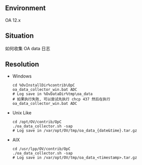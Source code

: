 ## Environment
OA 12.x

## Situation
如何收集 OA data 日志

## Resolution
- Windows
    ```shell
    cd %OvInstallDir%contrib\OpC
    oa_data_collector_win.bat ADC
    # Log save in %OvDataDir%tmp\oa_data
    # 如果执行失败, 可以尝试先执行 chcp 437 然后在执行 oa_data_collector_win.bat ADC
    ```

- Unix Like
    ```shell
    cd /opt/OV/contrib/OpC
    ./oa_data_collector.sh -sap
    # Log save in /var/opt/OV/tmp/oa_data_{date&time}.tar.gz
    ```
- AIX
    ```shell
    cd /usr/lpp/OV/contrib/OpC
    ./oa_data_collector.sh -sap
    # Log save in /var/opt/OV/tmp/oa_data_<timestamp>.tar.gz
    ```